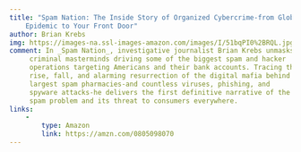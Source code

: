 ```yaml
---
title: "Spam Nation: The Inside Story of Organized Cybercrime-from Global
    Epidemic to Your Front Door"
author: Brian Krebs
img: https://images-na.ssl-images-amazon.com/images/I/51bqPI0%2BRQL.jpg
comment: In _Spam Nation_, investigative journalist Brian Krebs unmasks the
     criminal masterminds driving some of the biggest spam and hacker
     operations targeting Americans and their bank accounts. Tracing the
     rise, fall, and alarming resurrection of the digital mafia behind the two
     largest spam pharmacies-and countless viruses, phishing, and
     spyware attacks-he delivers the first definitive narrative of the global
     spam problem and its threat to consumers everywhere.
links:
    -
        type: Amazon
        link: https://amzn.com/0805098070
---
```


